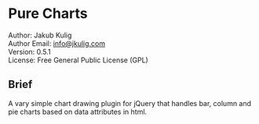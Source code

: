 <h1>Pure Charts</h1>

Author: Jakub Kulig<br />
Author Email: info@jkulig.com<br />
Version: 0.5.1<br />
License: Free General Public License (GPL)<br />

<h2>Brief</h2>
A vary simple chart drawing plugin for jQuery that handles bar, column and pie charts based on data attributes in html.